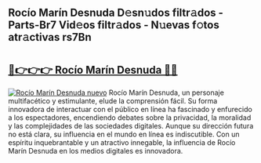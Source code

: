 ## Rocío Marín Desnuda D𝚎sn𝚞dos filtr𝚊dos - Parts-Br7 Vid𝚎os filtr𝚊dos - N𝚞evas f𝚘tos atr𝚊ctivas rs7Bn

# <h2><a href="http://mb1k23i.tromn.icu/?c=Roc%c3%ado+Mar%c3%adn+Desnuda">🔗👉👉👉 Rocío Marín Desnuda 🔗🔗</a></h2>

[![Rocío Marín Desnuda nuevo](https://i.imgur.com/pEAQMta.gif)](http://mb1k23i.tromn.icu/?c=Roc%c3%ado+Mar%c3%adn+Desnuda)
Rocío Marín Desnuda, un personaje multifacético y estimulante, elude la comprensión fácil. Su forma innovadora de interactuar con el público en línea ha fascinado y enfurecido a los espectadores, encendiendo debates sobre la privacidad, la moralidad y las complejidades de las sociedades digitales. Aunque su dirección futura no está clara, su influencia en el mundo en línea es indiscutible. Con un espíritu inquebrantable y un atractivo innegable, la influencia de Rocío Marín Desnuda en los medios digitales es innovadora.
